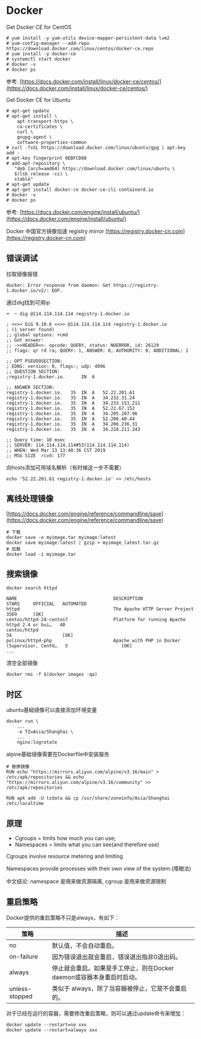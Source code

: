 # Docker

Get Docker CE for CentOS
```
# yum install -y yum-utils device-mapper-persistent-data lvm2
# yum-config-manager --add-repo https://download.docker.com/linux/centos/docker-ce.repo
# yum install -y docker-ce
# systemctl start docker
# docker -v
# docker ps
```
参考: [https://docs.docker.com/install/linux/docker-ce/centos/](https://docs.docker.com/install/linux/docker-ce/centos/)

Get Docker CE for Ubuntu
```
# apt-get update
# apt-get install \
    apt-transport-https \
    ca-certificates \
    curl \
    gnupg-agent \
    software-properties-common
# curl -fsSL https://download.docker.com/linux/ubuntu/gpg | apt-key add -
# apt-key fingerprint 0EBFCD88
# add-apt-repository \
   "deb [arch=amd64] https://download.docker.com/linux/ubuntu \
   $(lsb_release -cs) \
   stable"
# apt-get update
# apt-get install docker-ce docker-ce-cli containerd.io
# docker -v
# docker ps
```
参考: [https://docs.docker.com/engine/install/ubuntu/](https://docs.docker.com/engine/install/ubuntu/)


Docker 中国官方镜像加速 registry mirror [https://registry.docker-cn.com](https://registry.docker-cn.com)


## 错误调试

拉取镜像报错
```
docker: Error response from daemon: Get https://registry-1.docker.io/v2/: EOF.
```

通过dig找到可用ip
```
➜  ~ dig @114.114.114.114 registry-1.docker.io

; <<>> DiG 9.10.6 <<>> @114.114.114.114 registry-1.docker.io
; (1 server found)
;; global options: +cmd
;; Got answer:
;; ->>HEADER<<- opcode: QUERY, status: NOERROR, id: 26129
;; flags: qr rd ra; QUERY: 1, ANSWER: 8, AUTHORITY: 0, ADDITIONAL: 1

;; OPT PSEUDOSECTION:
; EDNS: version: 0, flags:; udp: 4096
;; QUESTION SECTION:
;registry-1.docker.io.		IN	A

;; ANSWER SECTION:
registry-1.docker.io.	35	IN	A	52.22.201.61
registry-1.docker.io.	35	IN	A	34.232.31.24
registry-1.docker.io.	35	IN	A	34.233.151.211
registry-1.docker.io.	35	IN	A	52.22.67.152
registry-1.docker.io.	35	IN	A	34.205.207.96
registry-1.docker.io.	35	IN	A	52.206.40.44
registry-1.docker.io.	35	IN	A	34.206.236.31
registry-1.docker.io.	35	IN	A	34.228.211.243

;; Query time: 10 msec
;; SERVER: 114.114.114.114#53(114.114.114.114)
;; WHEN: Wed Mar 13 13:40:36 CST 2019
;; MSG SIZE  rcvd: 177
```

向hosts添加可用域名解析（有时候这一步不需要）
```
echo '52.22.201.61 registry-1.docker.io' >> /etc/hosts
```

## 离线处理镜像

[https://docs.docker.com/engine/reference/commandline/save](https://docs.docker.com/engine/reference/commandline/save)

```
# 下载
docker save -o myimage.tar myimage:latest
docker save myimage:latest | gzip > myimage_latest.tar.gz
# 加载
docker load -i myimage.tar
```

## 搜索镜像

```
docker search httpd
```

```
NAME                                    DESCRIPTION                                     STARS     OFFICIAL   AUTOMATED
httpd                                   The Apache HTTP Server Project                  3569      [OK]
centos/httpd-24-centos7                 Platform for running Apache httpd 2.4 or bui…   40
centos/httpd                                                                            34                   [OK]
polinux/httpd-php                       Apache with PHP in Docker (Supervisor, CentO…   5                    [OK]
...
```

清空全部镜像
```
docker rmi -f $(docker images -qa)
```


## 时区

ubuntu基础镜像可以直接添加环境变量
```
docker run \
    ...
    -e TZ=Asia/Shanghai \
    ...
    nginx:logrotate
```

alpine基础镜像需要在Dockerfile中安装服务
```
# 替换镜像
RUN echo "https://mirrors.aliyun.com/alpine/v3.16/main" > /etc/apk/repositories && echo "https://mirrors.aliyun.com/alpine/v3.16/community" >> /etc/apk/repositories

RUN apk add -U tzdata && cp /usr/share/zoneinfo/Asia/Shanghai /etc/localtime
```


## 原理

- Cgroups = limits how much you can use;
- Namespaces = limits what you can see(and therefore use)

Cgroups involve resource metering and limiting

Namespaces provide processes with their own view of the system.(障眼法)

中文结论: namespace 是用来做资源隔离, cgroup 是用来做资源限制

## 重启策略

Docker提供的重启策略不只是always，有如下：

策略  | 描述
--- | ---
no  | 默认值，不会自动重启。
on-failure  | 因为错误退出就会重启，错误退出指非0退出码。
always  | 停止就会重启。如果是手工停止，则在Docker daemon或容器本身重启时启动。
unless-stopped  | 类似于 always，除了当容器被停止，它是不会重启的。

对于已经在运行的容器，需要修改重启策略，则可以通过update命令来增加：
```
docker update --restart=no xxx
docker update --restart=always xxx
```
